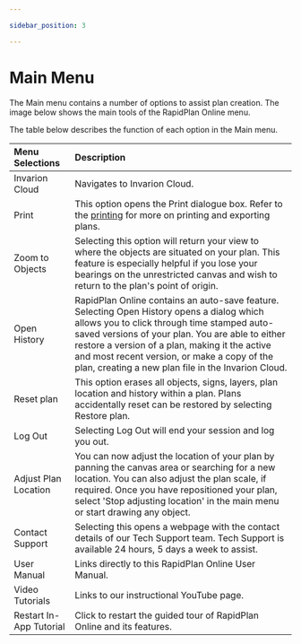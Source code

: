 ```yaml
---

sidebar_position: 3

---
```

# Main Menu

The Main menu contains a number of options to assist plan creation. The image below shows the main tools of the RapidPlan Online menu.

<!-- ![Main Menu](./Assets/main-menu.png) -->

The table below describes the function of each option in the Main menu.

| **Menu Selections** | **Description**                                              |
| :------------------ | :----------------------------------------------------------- |
| Invarion Cloud     | Navigates to Invarion Cloud.                                |
| Print               | This option opens the Print dialogue box. Refer to the [printing](/rapid-online/9.%20Printing%20and%20Exporting/) for more on printing and exporting plans. |
| Zoom to Objects         | Selecting this option will return your view to where the objects are situated on your plan. This feature is especially helpful if you lose your bearings on the unrestricted canvas and wish to return to the plan's point of origin. |
| Open History       | RapidPlan Online contains an auto-save feature. Selecting Open History opens a dialog which allows you to click through time stamped auto-saved versions of your plan. You are able to either restore a version of a plan, making it the active and most recent version, or make a copy of the plan, creating a new plan file in the Invarion Cloud. |
| Reset plan  | This option erases all objects, signs, layers, plan location and history within a plan. Plans accidentally reset can be restored by selecting Restore plan. |
| Log Out   | Selecting Log Out will end your session and log you out. |
| Adjust Plan Location     | You can now adjust the location of your plan by panning the canvas area or searching for a new location. You can also adjust the plan scale, if required. Once you have repositioned your plan, select 'Stop adjusting location' in the main menu or start drawing any object. |
| Contact Support   |Selecting this opens a webpage with the contact details of our Tech Support team. Tech Support is available 24 hours, 5 days a week to assist.|
| User Manual  | Links directly to this RapidPlan Online User Manual. |
| Video Tutorials  | Links to our instructional YouTube page.  |
| Restart In-App Tutorial  | Click to restart the guided tour of RapidPlan Online and its features. |

